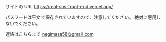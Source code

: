 サイトの URL
https://real-sns-front-end.vercel.app/

パスワードは平文で保存されていますので、注意してください。
絶対に悪用しないでください。

連絡はこちらまで
negimasa58@gmail.com
